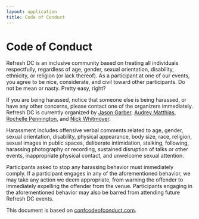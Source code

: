 ```yaml
---
layout: application
title: Code of Conduct
---
```


# Code of Conduct

Refresh DC is an inclusive community based on treating all individuals respectfully, regardless of age, gender, sexual orientation, disability, ethnicity, or religion (or lack thereof). As a participant at one of our events, you agree to be nice, considerate, and civil toward other participants. Do not be mean or nasty. Pretty easy, right?

If you are being harassed, notice that someone else is being harassed, or have any other concerns, please contact one of the organizers immediately. Refresh DC is currently organized by [Jason Garber](https://twitter.com/jgarber), [Audrey Matthias](https://twitter.com/aimatthias), [Rochelle Pennington](https://twitter.com/rochellfp), and [Nick Whitmoyer](https://twitter.com/whistle).

Harassment includes offensive verbal comments related to age, gender, sexual orientation, disability, physical appearance, body size, race, religion, sexual images in public spaces, deliberate intimidation, stalking, following, harassing photography or recording, sustained disruption of talks or other events, inappropriate physical contact, and unwelcome sexual attention.

Participants asked to stop any harassing behavior must immediately comply. If a participant engages in any of the aforementioned behavior, we may take any action we deem appropriate, from warning the offender to immediately expelling the offender from the venue. Participants engaging in the aforementioned behavior may also be barred from attending future Refresh DC events.

This document is based on [confcodeofconduct.com](http://confcodeofconduct.com/).